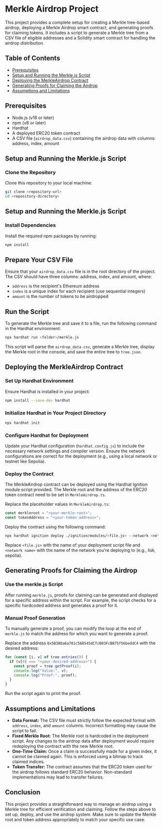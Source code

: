 # Merkle Airdrop Project

This project provides a complete setup for creating a Merkle tree-based airdrop, deploying a Merkle Airdrop smart contract, and generating proofs for claiming tokens. It includes a script to generate a Merkle tree from a CSV file of eligible addresses and a Solidity smart contract for handling the airdrop distribution.

## Table of Contents

- [Prerequisites](#prerequisites)
- [Setup and Running the Merkle.js Script](#setup-and-running-the-merklejs-script)
- [Deploying the MerkleAirdrop Contract](#deploying-the-merkleairdrop-contract)
- [Generating Proofs for Claiming the Airdrop](#generating-proofs-for-claiming-the-airdrop)
- [Assumptions and Limitations](#assumptions-and-limitations)

## Prerequisites

- Node.js (v16 or later)
- npm (v8 or later)
- Hardhat
- A deployed ERC20 token contract
- A CSV file (`airdrop_data.csv`) containing the airdrop data with columns: address, index, amount

## Setup and Running the Merkle.js Script

### Clone the Repository

Clone this repository to your local machine:

```bash
git clone <repository-url>
cd <repository-directory>
```

## Setup and Running the Merkle.js Script

### Install Dependencies

Install the required npm packages by running:

```bash
npm install
```

## Prepare Your CSV File

Ensure that your `airdrop_data.csv` file is in the root directory of the project. The CSV should have three columns: address, index, and amount, where:

- `address` is the recipient's Ethereum address
- `index` is a unique index for each recipient (use sequential integers)
- `amount` is the number of tokens to be airdropped

## Run the Script

To generate the Merkle tree and save it to a file, run the following command in the Hardhat environment:

```bash
npx hardhat run <folder>/merkle.js
```

This script will parse the `airdrop_data.csv`, generate a Merkle tree, display the Merkle root in the console, and save the entire tree to `tree.json`.

## Deploying the MerkleAirdrop Contract

### Set Up Hardhat Environment

Ensure Hardhat is installed in your project:

```bash
npm install --save-dev hardhat
```

### Initialize Hardhat in Your Project Directory

```bash
npx hardhat init
```

### Configure Hardhat for Deployment

Update your Hardhat configuration (`hardhat.config.js`) to include the necessary network settings and compiler version. Ensure the network configurations are correct for the deployment (e.g., using a local network or testnet like Sepolia).

### Deploy the Contract

The MerkleAirdrop contract can be deployed using the Hardhat Ignition module script provided. The Merkle root and the address of the ERC20 token contract need to be set in `MerkleAirdrop.ts`.

Replace the placeholder values in `MerkleAirdrop.ts`:

```typescript
const merkleroot = "<your-merkle-root>";
const tokenAddress = "<your-token-address>";
```

Deploy the contract using the following command:

```bash
npx hardhat ignition deploy ./ignition/modules/<file.js> --network <network name>
```

Replace `<file.js>` with the name of your deployment script file and `<network name>` with the name of the network you're deploying to (e.g., lisk, sepolia).

## Generating Proofs for Claiming the Airdrop

### Use the merkle.js Script

After running `merkle.js`, proofs for claiming can be generated and displayed for a specific address within the script. For example, the script checks for a specific hardcoded address and generates a proof for it.

### Manual Proof Generation

To manually generate a proof, you can modify the loop at the end of `merkle.js` to match the address for which you want to generate a proof.

Replace the address `0x5B38Da6a701c568545dCfcB03FcB875f56beddC4` with the desired address:

```javascript
for (const [i, v] of tree.entries()) {
  if (v[0] === "<your-desired-address>") {
    const proof = tree.getProof(i);
    console.log("Value:", v);
    console.log("Proof:", proof);
  }
}
```

Run the script again to print the proof.

## Assumptions and Limitations

- **Data Format:** The CSV file must strictly follow the expected format with `address`, `index`, and `amount` columns. Incorrect formatting may cause the script to fail.
- **Fixed Merkle Root:** The Merkle root is hardcoded in the deployment script. Any changes to the airdrop data after deployment would require redeploying the contract with the new Merkle root.
- **One-Time Claim:** Once a claim is successfully made for a given index, it cannot be claimed again. This is enforced using a bitmap to track claimed indices.
- **Token Transfer:** The contract assumes that the ERC20 token used for the airdrop follows standard ERC20 behavior. Non-standard implementations may lead to transfer failures.

## Conclusion

This project provides a straightforward way to manage an airdrop using a Merkle tree for efficient verification and claiming. Follow the steps above to set up, deploy, and use the airdrop system. Make sure to update the Merkle root and token address appropriately to match your specific use case.

